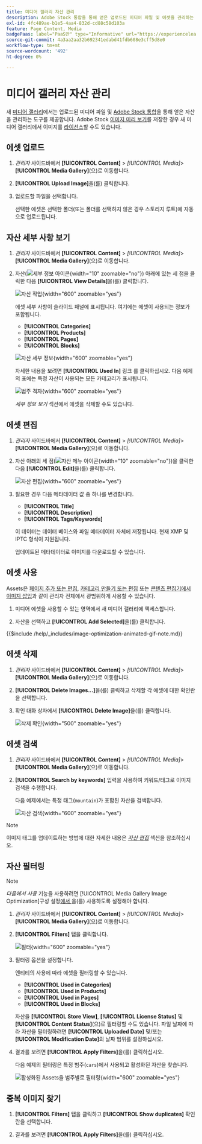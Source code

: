```yaml
---
title: 미디어 갤러리 자산 관리
description: Adobe Stock 통합을 통해 얻은 업로드된 미디어 파일 및 에셋을 관리하는 방법을 알아봅니다.
exl-id: 4fc489ae-b1e5-4aa4-832d-cd88c58d103a
feature: Page Content, Media
badgePaas: label="PaaS만" type="Informative" url="https://experienceleague.adobe.com/ko/docs/commerce/user-guides/product-solutions" tooltip="Adobe Commerce 온 클라우드 프로젝트(Adobe 관리 PaaS 인프라) 및 온프레미스 프로젝트에만 적용됩니다."
source-git-commit: 4a3aa2aa32b692341edabd41fdb608e3cff5d8e0
workflow-type: tm+mt
source-wordcount: '492'
ht-degree: 0%

---
```


# 미디어 갤러리 자산 관리

새 [미디어 갤러리](media-gallery.md)에서는 업로드된 미디어 파일 및 [Adobe Stock 통합](adobe-stock.md)을 통해 얻은 자산을 관리하는 도구를 제공합니다. Adobe Stock [이미지 미리 보기](adobe-stock-save-preview.md)를 저장한 경우 새 미디어 갤러리에서 이미지를 [라이선스](adobe-stock-license-image.md)할 수도 있습니다.

## 에셋 업로드

1. _관리자_ 사이드바에서 **[!UICONTROL Content]** > _[!UICONTROL Media]_>**[!UICONTROL Media Gallery]**(으)로 이동합니다.

1. **[!UICONTROL Upload Image]**&#x200B;을(를) 클릭합니다.

1. 업로드할 파일을 선택합니다.

   선택한 에셋은 선택한 폴더(또는 폴더를 선택하지 않은 경우 스토리지 루트)에 자동으로 업로드됩니다.

## 자산 세부 사항 보기

1. _관리자_ 사이드바에서 **[!UICONTROL Content]** > _[!UICONTROL Media]_>**[!UICONTROL Media Gallery]**(으)로 이동합니다.

1. 자산(![세부 정보 아이콘](./assets/media-gallery-asset-menu-icon.png){width="10" zoomable="no"}) 아래에 있는 세 점을 클릭한 다음 **[!UICONTROL View Details]**&#x200B;을(를) 클릭합니다.

   ![자산 작업](./assets/media-gallery-asset-actions.png){width="600" zoomable="yes"}

   에셋 세부 사항이 슬라이드 패널에 표시됩니다. 여기에는 에셋이 사용되는 정보가 포함됩니다.

   - **[!UICONTROL Categories]**
   - **[!UICONTROL Products]**
   - **[!UICONTROL Pages]**
   - **[!UICONTROL Blocks]**

   ![자산 세부 정보](./assets/media-gallery-asset-details.png){width="600" zoomable="yes"}

   자세한 내용을 보려면 **[!UICONTROL Used In]** 링크 를 클릭하십시오. 다음 예제의 표에는 특정 자산이 사용되는 모든 카테고리가 표시됩니다.

   ![범주 격자](./assets/media-gallery-asset-categories.png){width="600" zoomable="yes"}

   _세부 정보 보기_ 섹션에서 에셋을 삭제할 수도 있습니다.

## 에셋 편집

1. _관리자_ 사이드바에서 **[!UICONTROL Content]** > _[!UICONTROL Media]_>**[!UICONTROL Media Gallery]**(으)로 이동합니다.

1. 자산 아래의 세 점(![자산 메뉴 아이콘](./assets/media-gallery-asset-menu-icon.png){width="10" zoomable="no"})을 클릭한 다음 **[!UICONTROL Edit]**&#x200B;을(를) 클릭합니다.

   ![자산 편집](./assets/media-gallery-edit-asset.png){width="600" zoomable="yes"}

1. 필요한 경우 다음 메타데이터 값 중 하나를 변경합니다.

   - **[!UICONTROL Title]**
   - **[!UICONTROL Description]**
   - **[!UICONTROL Tags/Keywords]**

   이 데이터는 데이터 베이스와 파일 메타데이터 자체에 저장됩니다. 현재 XMP 및 IPTC 형식이 지원됩니다.

   업데이트된 메타데이터로 이미지를 다운로드할 수 있습니다.

## 에셋 사용

Assets은 [페이지 추가 또는 편집](page-add.md), [카테고리 만들기 또는 편집](../catalog/category-create.md) 또는 [콘텐츠 편집기에서 이미지 삽입](editor-insert-image.md)과 같이 관리자 전체에서 광범위하게 사용할 수 있습니다.

1. 미디어 에셋을 사용할 수 있는 영역에서 새 미디어 갤러리에 액세스합니다.

1. 자산을 선택하고 **[!UICONTROL Add Selected]**&#x200B;을(를) 클릭합니다.

{{$include /help/_includes/image-optimization-animated-gif-note.md}}

## 에셋 삭제

1. _관리자_ 사이드바에서 **[!UICONTROL Content]** > _[!UICONTROL Media]_>**[!UICONTROL Media Gallery]**(으)로 이동합니다.

1. **[!UICONTROL Delete Images...]**&#x200B;을(를) 클릭하고 삭제할 각 에셋에 대한 확인란을 선택합니다.

1. 확인 대화 상자에서 **[!UICONTROL Delete Image]**&#x200B;을(를) 클릭합니다.

   ![삭제 확인](./assets/media-gallery-bulk-delete-confirm.png){width="500" zoomable="yes"}

## 에셋 검색

1. _관리자_ 사이드바에서 **[!UICONTROL Content]** > _[!UICONTROL Media]_>**[!UICONTROL Media Gallery]**(으)로 이동합니다.

1. **[!UICONTROL Search by keywords]** 입력을 사용하여 키워드/태그로 이미지 검색을 수행합니다.

   다음 예제에서는 특정 태그(`mountain`)가 포함된 자산을 검색합니다.

   ![자산 검색](./assets/media-gallery-asset-search.png){width="600" zoomable="yes"}

>[!NOTE]
>
>이미지 태그를 업데이트하는 방법에 대한 자세한 내용은 _[자산 편집](#edit-an-asset)_ 섹션을 참조하십시오.

## 자산 필터링

>[!NOTE]
>
>_다음에서 사용_ 기능을 사용하려면 [!UICONTROL Media Gallery Image Optimization]구성 설정[에서 ](media-gallery-image-optimization.md)을(를) 사용하도록 설정해야 합니다.

1. _관리자_ 사이드바에서 **[!UICONTROL Content]** > _[!UICONTROL Media]_>**[!UICONTROL Media Gallery]**(으)로 이동합니다.

1. **[!UICONTROL Filters]** 탭을 클릭합니다.

   ![필터](./assets/media-gallery-filters.png){width="600" zoomable="yes"}

1. 필터링 옵션을 설정합니다.

   엔티티의 사용에 따라 에셋을 필터링할 수 있습니다.

   - **[!UICONTROL Used in Categories]**
   - **[!UICONTROL Used in Products]**
   - **[!UICONTROL Used in Pages]**
   - **[!UICONTROL Used in Blocks]**

   자산을 **[!UICONTROL Store View]**, **[!UICONTROL License Status]** 및 **[!UICONTROL Content Status]**(으)로 필터링할 수도 있습니다. 파일 날짜에 따라 자산을 필터링하려면 **[!UICONTROL Uploaded Date]** 및/또는 **[!UICONTROL Modification Date]**&#x200B;의 날짜 범위를 설정하십시오.

1. 결과를 보려면 **[!UICONTROL Apply Filters]**&#x200B;을(를) 클릭하십시오.

   다음 예제의 필터링은 특정 범주(`cars`)에서 사용되고 활성화된 자산을 찾습니다.

   ![활성화된 Assets을 범주별로 필터링](./assets/media-gallery-filter-by-category.png){width="600" zoomable="yes"}

## 중복 이미지 찾기

1. **[!UICONTROL Filters]** 탭을 클릭하고 **[!UICONTROL Show duplicates]** 확인란을 선택합니다.

1. 결과를 보려면 **[!UICONTROL Apply Filters]**&#x200B;을(를) 클릭하십시오.

<!-- Last updated from includes: 2024-01-30 15:43:39 -->
